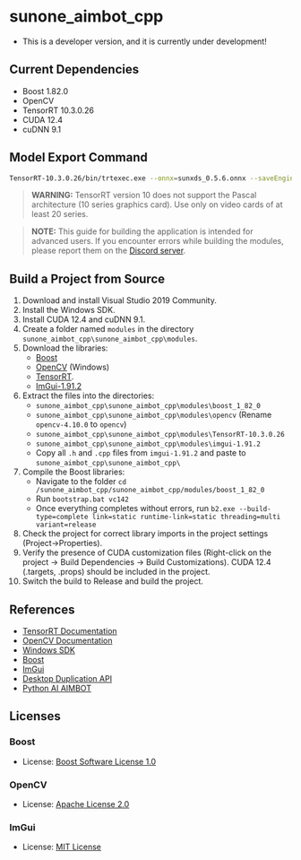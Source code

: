 # sunone_aimbot_cpp

- This is a developer version, and it is currently under development!

## Current Dependencies
- Boost 1.82.0
- OpenCV
- TensorRT 10.3.0.26
- CUDA 12.4
- cuDNN 9.1

## Model Export Command
```bash
TensorRT-10.3.0.26/bin/trtexec.exe --onnx=sunxds_0.5.6.onnx --saveEngine=sunxds_0.5.6.engine --fp16
```
> **WARNING:** TensorRT version 10 does not support the Pascal architecture (10 series graphics card). Use only on video cards of at least 20 series.

> **NOTE:** This guide for building the application is intended for advanced users. If you encounter errors while building the modules, please report them on the [Discord server](https://discord.gg/sunone).

## Build a Project from Source
1. Download and install Visual Studio 2019 Community.
2. Install the Windows SDK.
3. Install CUDA 12.4 and cuDNN 9.1.
4. Create a folder named `modules` in the directory `sunone_aimbot_cpp\sunone_aimbot_cpp\modules`.
5. Download the libraries:
	- [Boost](https://disk.yandex.ru/d/O8XkcKeQ3vNDFg)
	- [OpenCV](https://github.com/opencv/opencv/releases/tag/4.10.0) (Windows)
	- [TensorRT](https://disk.yandex.ru/d/2W-CgOvLQy7OTw).
	- [ImGui-1.91.2](https://github.com/ocornut/imgui/releases/tag/v1.91.2)
6. Extract the files into the directories:
	- `sunone_aimbot_cpp\sunone_aimbot_cpp\modules\boost_1_82_0`
	- `sunone_aimbot_cpp\sunone_aimbot_cpp\modules\opencv` (Rename `opencv-4.10.0` to `opencv`)
	- `sunone_aimbot_cpp\sunone_aimbot_cpp\modules\TensorRT-10.3.0.26`
	- `sunone_aimbot_cpp\sunone_aimbot_cpp\modules\imgui-1.91.2`
	- Copy all `.h` and `.cpp` files from `imgui-1.91.2` and paste to `sunone_aimbot_cpp\sunone_aimbot_cpp\`
7. Compile the Boost libraries:
	- Navigate to the folder `cd /sunone_aimbot_cpp/sunone_aimbot_cpp/modules/boost_1_82_0`
	- Run `bootstrap.bat vc142`
	- Once everything completes without errors, run `b2.exe --build-type=complete link=static runtime-link=static threading=multi variant=release`
8. Check the project for correct library imports in the project settings (Project->Properties).
9. Verify the presence of CUDA customization files (Right-click on the project -> Build Dependencies -> Build Customizations). CUDA 12.4 (.targets, .props) should be included in the project.
10. Switch the build to Release and build the project.

## References
- [TensorRT Documentation](https://docs.nvidia.com/deeplearning/tensorrt/)
- [OpenCV Documentation](https://docs.opencv.org/4.x/d1/dfb/intro.html)
- [Windows SDK](https://developer.microsoft.com/en-us/windows/downloads/windows-sdk/)
- [Boost](https://www.boost.org/)
- [ImGui](https://github.com/ocornut/imgui)
- [Desktop Duplication API](https://learn.microsoft.com/en-us/windows/win32/direct3ddxgi/desktop-dup-api)
- [Python AI AIMBOT](https://github.com/SunOner/sunone_aimbot)

## Licenses
### Boost
- License: [Boost Software License 1.0](https://www.boost.org/LICENSE_1_0.txt)

### OpenCV
- License: [Apache License 2.0](https://opencv.org/license.html)

### ImGui
- License: [MIT License](https://github.com/ocornut/imgui/blob/master/LICENSE)